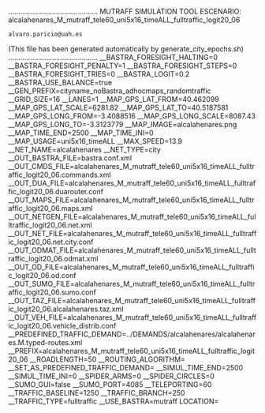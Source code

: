.............................................
    MUTRAFF SIMULATION TOOL
    ESCENARIO: alcalahenares_M_mutraff_tele60_uni5x16_timeALL_fulltraffic_logit20_06

    alvaro.paricio@uah.es
(This file has been generated automatically by generate_city_epochs.sh)
.............................................
__BASTRA_FORESIGHT_HALTING=0
__BASTRA_FORESIGHT_PENALTY=1
__BASTRA_FORESIGHT_STEPS=0
__BASTRA_FORESIGHT_TRIES=0
__BASTRA_LOGIT=0.2
__BASTRA_USE_BALANCE=true
__GEN_PREFIX=cityname_noBastra_adhocmaps_randomtraffic
__GRID_SIZE=16
__LANES=1
__MAP_GPS_LAT_FROM=40.462099
__MAP_GPS_LAT_SCALE=6281.82
__MAP_GPS_LAT_TO=40.5187581
__MAP_GPS_LONG_FROM=-3.4088516
__MAP_GPS_LONG_SCALE=8087.43
__MAP_GPS_LONG_TO=-3.3123779
__MAP_IMAGE=alcalahenares.png
__MAP_TIME_END=2500
__MAP_TIME_INI=0
__MAP_USAGE=uni5x16_timeALL
__MAX_SPEED=13.9
__NET_NAME=alcalahenares
__NET_TYPE=city
__OUT_BASTRA_FILE=bastra.conf.xml
__OUT_CMDS_FILE=alcalahenares_M_mutraff_tele60_uni5x16_timeALL_fulltraffic_logit20_06.commands.xml
__OUT_DUA_FILE=alcalahenares_M_mutraff_tele60_uni5x16_timeALL_fulltraffic_logit20_06.duarouter.conf
__OUT_MAPS_FILE=alcalahenares_M_mutraff_tele60_uni5x16_timeALL_fulltraffic_logit20_06.maps.xml
__OUT_NETGEN_FILE=alcalahenares_M_mutraff_tele60_uni5x16_timeALL_fulltraffic_logit20_06.net.xml
__OUT_NET_FILE=alcalahenares_M_mutraff_tele60_uni5x16_timeALL_fulltraffic_logit20_06.net.city.conf
__OUT_ODMAT_FILE=alcalahenares_M_mutraff_tele60_uni5x16_timeALL_fulltraffic_logit20_06.odmat.xml
__OUT_OD_FILE=alcalahenares_M_mutraff_tele60_uni5x16_timeALL_fulltraffic_logit20_06.od.conf
__OUT_SUMO_FILE=alcalahenares_M_mutraff_tele60_uni5x16_timeALL_fulltraffic_logit20_06.sumo.conf
__OUT_TAZ_FILE=alcalahenares_M_mutraff_tele60_uni5x16_timeALL_fulltraffic_logit20_06.alcalahenares.taz.xml
__OUT_VEH_FILE=alcalahenares_M_mutraff_tele60_uni5x16_timeALL_fulltraffic_logit20_06.vehicle_distrib.conf
__PREDEFINED_TRAFFIC_DEMAND=../DEMANDS/alcalahenares/alcalahenares.M.typed-routes.xml
__PREFIX=alcalahenares_M_mutraff_tele60_uni5x16_timeALL_fulltraffic_logit20_06
__ROADLENGTH=50
__ROUTING_ALGORITHM=
__SET_AS_PREDEFINED_TRAFFIC_DEMAND=
__SIMUL_TIME_END=2500
__SIMUL_TIME_INI=0
__SPIDER_ARMS=0
__SPIDER_CIRCLES=0
__SUMO_GUI=false
__SUMO_PORT=4085
__TELEPORTING=60
__TRAFFIC_BASELINE=1250
__TRAFFIC_BRANCH=250
__TRAFFIC_TYPE=fulltraffic
__USE_BASTRA=mutraff
LOCATION=    <location netOffset="-465343.12,-4479111.07" convBoundary="0.00,0.00,8087.43,6281.82" origBoundary="-3.408842,40.462103,-3.312420,40.518754" projParameter="+proj=utm +zone=30 +ellps=WGS84 +datum=WGS84 +units=m +no_defs"/>
